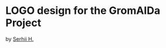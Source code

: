 # LOGO design for the GromAIDa Project

by [Serhii H.](https://www.upwork.com/freelancers/~0136b67c11f443a22d)


